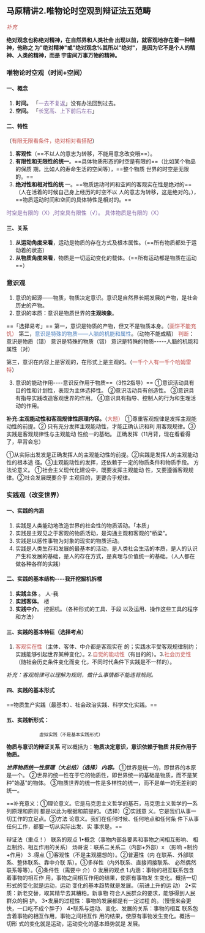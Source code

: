 ## **马原精讲2.唯物论时空观到辩证法五范畴**

<font color="#c0504d">*补充*</font>

**绝对观念也称绝对精神，在自然界和人类社会 出现以前，就客观地存在着一种精神，他称之 为"绝对精神"或"绝对观念%其所以"绝对"， 是因为它不是个人的精神、人类的精神，而是 宇宙间万事万物的精神。**

### 唯物论时空观（时间+空间）

#### 一、概念

1. **时间。**                   「<font color="#8064a2">一去不复返</font>」没有办法回到过去。
2. **空间。**                   「<font color="#8064a2">长宽高、上下前后左右</font>」

#### 二、特性
（<font color="#c0504d">有限无限看条件，绝对相对看搭配</font>）

1. **客观性**（==不以人的意志为转移，不能用意念改变哦==）。
2. **有限性和无限性的统一**。==具体物质形态的时空是有限的==（比如某个物品的保质 期，比如人的寿命生活的空间等），==整个物质 世界的时空是无限的。==
3. **绝对性和相对性的统 一**。==物质运动时间和空间的客观实在性是绝对的==（人在活着的时候自己身上经历的时空不以 人的意志为转移，这是绝对的。），==物质运动时间和空间的具体特性是相对的。==

<font color="#8064a2">时空是有限的（X）,时空具有限性（√）。 具体物质是有限的（X）</font>

#### 三、关系
1. **从运动角度来看**，运动是物质的存在方式及根本属性。（==所有物质都处于运动着的状态）
2. **从物质角度来看**，物质是一切运动变化的载体。（==所有运动都是物质在运动==）

### 意识观

1. 意识的起源——物质，物质决定意识。意识是自然界长期发展的产物，是社会历史的产物。 
2. 意识的本质：意识是物质世界的**主观映象**。

==「选择易考」==
第一，意识是物质的产物，但又不是物质本身。（<font color="#c0504d">画饼不能充饥）</font>
第二，<font color="#4f81bd">意识是特殊的物质——人脑的机能和属性</font>。（动物不能成精）
		<font color="#c0504d">判断</font>：意识是物质（错）
		       意识是特殊的物质（错）
			   意识是特殊的物质-----人脑的机能和属性（对）
			
第三，意识在内容上是客观的，在形式上是主观的。（<font color="#c0504d">一千个人有一千个哈姆雷特</font>）

3. 意识的能动作用----意识反作用于物质==（3性2指导）==
①意识活动具有目的性和计划性，表现为主体选择性。
②意识活动具有创造性。
③意识具有指导实践改造客观世界的作用。
④意识具有指导、控制人的行为和生理活动的作用。


**补充:主观能动性和客观规律性原理内容。**（<font color="#c0504d">大题）</font>
①尊重客观规律是发挥主观能动性的前提。② 只有充分发挥主观能动性，才能正确认识和利 用客观规律。③实践是客观规律性与主观能动 性统一的基础。
正确发挥（11月背，现在看看得了，早背会忘）

①从实际出发发是正确发挥人的主观能动性的前提。②实践是发挥人的主观能动性的根本途 径。③主观能动性的发挥，还依赖于一定的物质条件和物质手段。
方法论意义。
①社会主义现代化建设中，既要发挥主观能动 性，又要遵循客观规律。②社会发展既要合乎 主观目的，更要合乎规律。



### 实践观（改变世界）
#### 一、实践的内涵
1. 实践是人类能动地改造世界的社会性的物质活动。「本质」
2. 实践是主观见之于客观的物质活动，是沟通主观和客观的"桥梁"。
3. 实践是以感性事物为对象的现实的物质活动。
4. 实践是人类生存和发展的最基本的活动，是人类社会生活的本质，是人的认识产生和发展的基础，是人的存在方式，是真理与价值统一的基础。（人人都在做各种各样的实践） 
#### 二、实践的基本结构----我开挖掘机拆楼
1. **实践主体** 。     人-我
2. **实践客体**。      楼
3. **实践中介**。    挖掘机。（各种形式的工具、手段 以及运用、操作这些工具的程序和方法） 
#### 三、实践的基本特征（选择考点）
1. <font color="#c0504d">客观实在性</font>（主体、客体、中介都是客观实在 的；实践水平受客观规律制约；实践能够引起世界某种变化）。2.<font color="#c0504d">自觉的能动性</font>（有目的的）。3.<font color="#c0504d">社会历史性</font>（随社会历史条件变化而变 化，不同时代条件下实践是不一样的）。

*补充：客观规律可以理解为规则，做什么事情都不能违背规则。*

#### 四、实践的基本形式

==物质生产实践（最基本）、社会政治实践、科学文化实践。==
#### 五、实践新形式：
				虚拟实践（不是基本实践形式）
				
**物质与意识的辩证关系**
可以概括为：**物质决定意识，意识依赖于物质 并反作用于物质。**

***世界物质统一性原理（大总结）（选择） 内容。***
①世界是统一的，即世界的本原是一个。
②世界的统一性在于它的物质性，即世界统一的基础是物质，而不是某种"始基"的物体。
③物质世界的统一性是多样性的统一，而不是单一的无差别的统一。

==补充意义：①理论意义。它是马克思主义哲学的基石，马克思主义哲学的一系列原理和原则 都是以此为根据和前提的。（选择）②实践意 义。它是我们从事一切工作的立足点。③方法 论意义。我们在任何时候、任何地点和任何条 件下从事任何工作，都要一切从实际出发、实 事求是。==


辩证法（重点！）
联系的观点
1•概念（事物内部各要素和事物之间相互影响、 相互制约、相互作用的关系）
炀哥说：联系二关系二（内部+外部）x （影响 +制约+作用）
3	.得点
①客观性（不是主观臆想的）。②普遍性（内 在联系、外部联系、整体联系、靠中介联 系）。③多样性（内外联系、直接间接联系、 必然偶然联系等等）。④条件性（需要中 介）0
发展的观点
1.内涵：事物的相互联系包含着事物的相互作 用，事物之间相互作用的结果，使原有事物发 生变化。概括一切形式的变化就是运动，运动 变化的基本趋势就是发展。（前进上升的运 动）
2•实质：新老交替，取其精华去其糟粕。新事物 符合人民群众的要求，能够得到人民群众的拥 护。
3•发展的过程性：事物的发展都是有一定过程 的。（慢慢来会更快，一口吃不成个胖子） 4•联系与运动、变化、发展的关系：事物的相互 联系包含着事物的相互作用，事物之间相互作 用的结果，使原有事物发生变化。概括一切形 式的变化就是运动，运动变化的基本趋势就是 发展。
 


